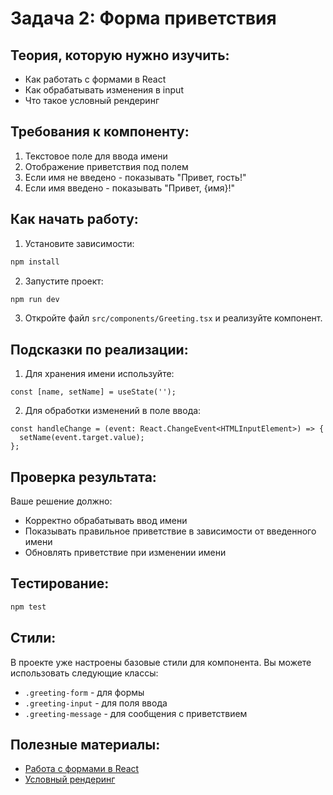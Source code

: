 # Задача 2: Форма приветствия

## Теория, которую нужно изучить:
- Как работать с формами в React
- Как обрабатывать изменения в input
- Что такое условный рендеринг

## Требования к компоненту:
1. Текстовое поле для ввода имени
2. Отображение приветствия под полем
3. Если имя не введено - показывать "Привет, гость!"
4. Если имя введено - показывать "Привет, {имя}!"

## Как начать работу:
1. Установите зависимости:
```bash
npm install
```

2. Запустите проект:
```bash
npm run dev
```

3. Откройте файл `src/components/Greeting.tsx` и реализуйте компонент.

## Подсказки по реализации:

1. Для хранения имени используйте:
```tsx
const [name, setName] = useState('');
```

2. Для обработки изменений в поле ввода:
```tsx
const handleChange = (event: React.ChangeEvent<HTMLInputElement>) => {
  setName(event.target.value);
};
```

## Проверка результата:
Ваше решение должно:
- Корректно обрабатывать ввод имени
- Показывать правильное приветствие в зависимости от введенного имени
- Обновлять приветствие при изменении имени

## Тестирование:
```bash
npm test
```

## Стили:
В проекте уже настроены базовые стили для компонента. Вы можете использовать следующие классы:
- `.greeting-form` - для формы
- `.greeting-input` - для поля ввода
- `.greeting-message` - для сообщения с приветствием

## Полезные материалы:
- [Работа с формами в React](https://react.dev/reference/react-dom/components/input)
- [Условный рендеринг](https://react.dev/learn/conditional-rendering)
